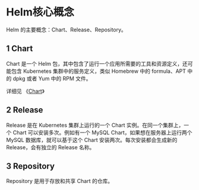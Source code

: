 # Helm核心概念

Helm 的主要概念：Chart、Release、Repository。

## 1 Chart

Chart 是一个 Helm 包，其中包含了运行一个应用所需要的工具和资源定义，还可能包含 Kubernetes 集群中的服务定义，类似 Homebrew 中的 formula、APT 中的 dpkg 或者 Yum 中的 RPM 文件。

详细见 《[Chart](core-concept-chart.md)》

## 2 Release

Release 是在 Kubernetes 集群上运行的一个 Chart 实例。在同一个集群上，一个 Chart 可以安装多次。例如有一个 MySQL Chart，如果想在服务器上运行两个 MySQL 数据库，就可以基于这个 Chart 安装两次。每次安装都会生成新的 Release，会有独立的 Release 名称。

## 3 Repository

Repository 是用于存放和共享 Chart 的仓库。



